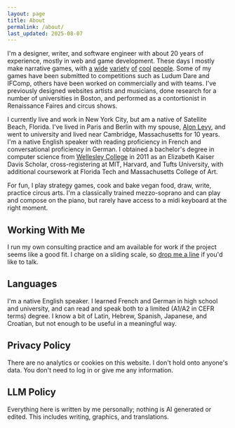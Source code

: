 ```yaml
---
layout: page
title: About
permalink: /about/
last_updated: 2025-08-07
---
```



I'm a designer, writer, and software engineer with about 20 years of
experience, mostly in web and game development. These days I mostly
make narrative games, with <a href="http://kensbook.com">a</a> <a
href="https://infamousquests.itch.io/">wide</a> <a
href="https://www.wadjeteyegames.com/">variety</a> <a
href="http://www.msadams.com/index.htm">of</a> <a
href="https://www.hero-u.com/">cool</a> <a
href="https://robertasbook.com/">people</a>. Some of my games have
been submitted to competitions such as Ludum Dare and IFComp, others
have been worked on commercially and with teams. I've previously
designed websites artists and musicians, done research for a number of
universities in Boston, and performed as a contortionist in
Renaissance Faires and circus shows.

I currently live and work in New York City, but am a native of
Satellite Beach, Florida. I've lived in Paris and Berlin with my
spouse, [Alon Levy](https://pedestrianobservations.com/), and went to university and lived near Cambridge, Massachusetts for 10 years. I'm a native English speaker with reading proficiency in French
and conversational proficiency in German. I obtained a bachelor's degree in computer science from [Wellesley College](https://cs.wellesley.edu/) in 2011 as an Elizabeth Kaiser Davis Scholar, cross-registering at MIT, Harvard, and Tufts University, with additional coursework at Florida Tech and Massachusetts College of Art.

For fun, I play strategy games, cook and bake vegan food, draw, write, practice circus arts. I'm a classically trained mezzo-soprano and can play and compose on the piano, but rarely have access to a midi keyboard at the right moment.

## Working With Me

I run my own consulting practice and am available for work if the
project seems like a good fit. I charge on a sliding scale, so [drop me a line](mailto:{{site.email}}) if you'd like to talk. 

## Languages

I'm a native English speaker. I learned French and German in high school and university, and can read and speak both to a limited (A1/A2 in CEFR terms) degree. I know a bit of Latin, Hebrew, Spanish, Japanese, and Croatian, but not enough to be useful in a meaningful way.

## Privacy Policy

There are no analytics or cookies on this website. I don't hold onto anyone's data. You don't need to log in or give me any information. 

## LLM Policy

Everything here is written by me personally; nothing is AI generated or edited. This includes writing, graphics, and translations. 

